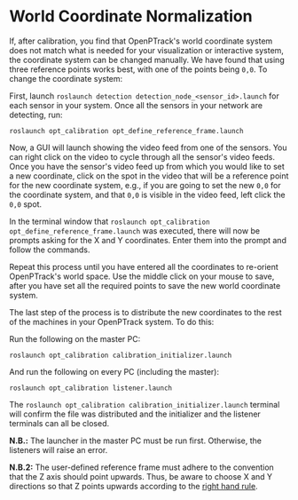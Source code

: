 # World Coordinate Normalization

If, after calibration, you find that OpenPTrack's world coordinate system does not match what is needed for your visualization or interactive system, the coordinate system can be changed manually. We have found that using three reference points works best, with one of the points being `0,0`. To change the coordinate system:

First, launch `roslaunch detection detection_node_<sensor_id>.launch` for each sensor in your system. Once all the sensors in your network are detecting, run:

    roslaunch opt_calibration opt_define_reference_frame.launch

Now, a GUI will launch showing the video feed from one of the sensors. You can right click on the video to cycle through all the sensor's video feeds. Once you have the sensor's video feed up from which you would like to set a new coordinate, click on the spot in the video that will be a reference point for the new coordinate system, e.g., if you are going to set the new `0,0` for the coordinate system, and that `0,0` is visible in the video feed, left click the `0,0` spot. 

In the terminal window that `roslaunch opt_calibration opt_define_reference_frame.launch` was executed, there will now be prompts asking for the X and Y coordinates. Enter them into the prompt and follow the commands.

Repeat this process until you have entered all the coordinates to re-orient OpenPTrack's world space. Use the middle click on your mouse to save, after you have set all the required points to save the new world coordinate system.

The last step of the process is to distribute the new coordinates to the rest of the machines in your OpenPTrack system. To do this:

Run the following on the master PC:

    roslaunch opt_calibration calibration_initializer.launch

And run the following on every PC (including the master):

    roslaunch opt_calibration listener.launch

The `roslaunch opt_calibration calibration_initializer.launch` terminal will confirm the file was distributed and the initializer and the listener terminals can all be closed.

**N.B.:** The launcher in the master PC must be run first. Otherwise, the listeners will raise an error.

**N.B.2:** The user-defined reference frame must adhere to the convention that the Z axis should point upwards.
Thus, be aware to choose X and Y directions so that Z points upwards according to the [right hand rule](http://en.wikipedia.org/wiki/Right-hand_rule).
